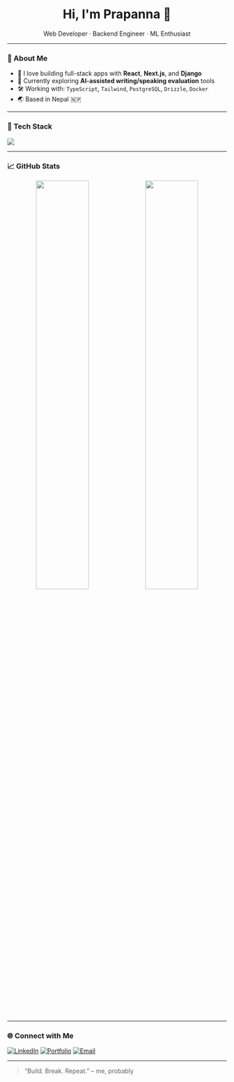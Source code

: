 <h1 align="center">Hi, I'm Prapanna 👋</h1>

<p align="center">
  Web Developer · Backend Engineer · ML Enthusiast
</p>

---

### 🚀 About Me
- 🧠 I love building full-stack apps with **React**, **Next.js**, and **Django**
- 🎯 Currently exploring **AI-assisted writing/speaking evaluation** tools
- 🛠️ Working with: `TypeScript`, `Tailwind`, `PostgreSQL`, `Drizzle`, `Docker`
- 🌏 Based in Nepal 🇳🇵

---

### 🧰 Tech Stack
<p>
  <img src="https://skillicons.dev/icons?i=react,nextjs,django,ts,tailwind,postgres,docker,vercel" />
</p>

---

### 📈 GitHub Stats

<p align="center">
  <img src="https://github-readme-stats.vercel.app/api?username=your-username&show_icons=true&theme=tokyonight" width="49%"/>
  <img src="https://github-readme-streak-stats.herokuapp.com/?user=your-username&theme=tokyonight" width="49%" />
</p>

---

### 🌐 Connect with Me

[![LinkedIn](https://img.shields.io/badge/linkedin-blue?logo=linkedin&logoColor=white)](https://linkedin.com/in/your-profile)
[![Portfolio](https://img.shields.io/badge/portfolio-000?logo=vercel&logoColor=white)](https://yourwebsite.com)
[![Email](https://img.shields.io/badge/email-ea4335?logo=gmail&logoColor=white)](mailto:your@email.com)

---

> “Build. Break. Repeat.” – me, probably

